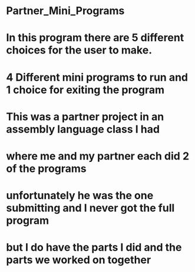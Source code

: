 # Partner_Mini_Programs

# In this program there are 5 different choices for the user to make.
# 4 Different mini programs to run and 1 choice for exiting the program

# This was a partner project in an assembly language class I had 
# where me and my partner each did 2 of the programs
# unfortunately he was the one submitting and I never got the full program 
# but I do have the parts I did and the parts we worked on together
